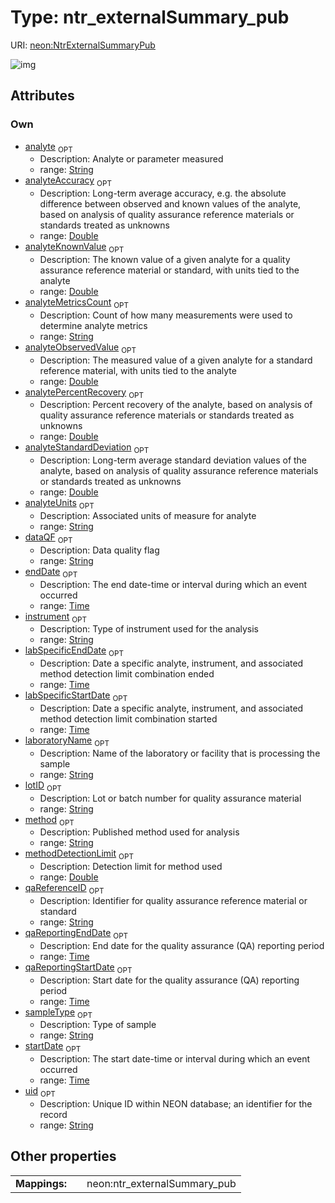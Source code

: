 
# Type: ntr_externalSummary_pub




URI: [neon:NtrExternalSummaryPub](https://data.neonscience.org/NtrExternalSummaryPub)


![img](http://yuml.me/diagram/nofunky;dir:TB/class/[NtrExternalSummaryPub&#124;uid:string%20%3F;sampleType:string%20%3F;startDate:time%20%3F;endDate:time%20%3F;laboratoryName:string%20%3F;analyte:string%20%3F;instrument:string%20%3F;method:string%20%3F;methodDetectionLimit:double%20%3F;analyteUnits:string%20%3F;labSpecificStartDate:time%20%3F;labSpecificEndDate:time%20%3F;dataQF:string%20%3F;analyteAccuracy:double%20%3F;analyteStandardDeviation:double%20%3F;qaReferenceID:string%20%3F;analyteKnownValue:double%20%3F;analytePercentRecovery:double%20%3F;lotID:string%20%3F;analyteObservedValue:double%20%3F;analyteMetricsCount:string%20%3F;qaReportingEndDate:time%20%3F;qaReportingStartDate:time%20%3F])

## Attributes


### Own

 * [analyte](analyte.md)  <sub>OPT</sub>
    * Description: Analyte or parameter measured
    * range: [String](types/String.md)
 * [analyteAccuracy](analyteAccuracy.md)  <sub>OPT</sub>
    * Description: Long-term average accuracy, e.g. the absolute difference between observed and known values of the analyte, based on analysis of quality assurance reference materials or standards treated as unknowns
    * range: [Double](types/Double.md)
 * [analyteKnownValue](analyteKnownValue.md)  <sub>OPT</sub>
    * Description: The known value of a given analyte for a quality assurance reference material or standard, with units tied to the analyte
    * range: [Double](types/Double.md)
 * [analyteMetricsCount](analyteMetricsCount.md)  <sub>OPT</sub>
    * Description: Count of how many measurements were used to determine analyte metrics
    * range: [String](types/String.md)
 * [analyteObservedValue](analyteObservedValue.md)  <sub>OPT</sub>
    * Description: The measured value of a given analyte for a standard reference material, with units tied to the analyte
    * range: [Double](types/Double.md)
 * [analytePercentRecovery](analytePercentRecovery.md)  <sub>OPT</sub>
    * Description: Percent recovery of the analyte, based on analysis of quality assurance reference materials or standards treated as unknowns
    * range: [Double](types/Double.md)
 * [analyteStandardDeviation](analyteStandardDeviation.md)  <sub>OPT</sub>
    * Description: Long-term average standard deviation values of the analyte, based on analysis of quality assurance reference materials or standards treated as unknowns
    * range: [Double](types/Double.md)
 * [analyteUnits](analyteUnits.md)  <sub>OPT</sub>
    * Description: Associated units of measure for analyte
    * range: [String](types/String.md)
 * [dataQF](dataQF.md)  <sub>OPT</sub>
    * Description: Data quality flag
    * range: [String](types/String.md)
 * [endDate](endDate.md)  <sub>OPT</sub>
    * Description: The end date-time or interval during which an event occurred
    * range: [Time](types/Time.md)
 * [instrument](instrument.md)  <sub>OPT</sub>
    * Description: Type of instrument used for the analysis
    * range: [String](types/String.md)
 * [labSpecificEndDate](labSpecificEndDate.md)  <sub>OPT</sub>
    * Description: Date a specific analyte, instrument, and associated method detection limit combination ended
    * range: [Time](types/Time.md)
 * [labSpecificStartDate](labSpecificStartDate.md)  <sub>OPT</sub>
    * Description: Date a specific analyte, instrument, and associated method detection limit combination started
    * range: [Time](types/Time.md)
 * [laboratoryName](laboratoryName.md)  <sub>OPT</sub>
    * Description: Name of the laboratory or facility that is processing the sample
    * range: [String](types/String.md)
 * [lotID](lotID.md)  <sub>OPT</sub>
    * Description: Lot or batch number for quality assurance material
    * range: [String](types/String.md)
 * [method](method.md)  <sub>OPT</sub>
    * Description: Published method used for analysis
    * range: [String](types/String.md)
 * [methodDetectionLimit](methodDetectionLimit.md)  <sub>OPT</sub>
    * Description: Detection limit for method used
    * range: [Double](types/Double.md)
 * [qaReferenceID](qaReferenceID.md)  <sub>OPT</sub>
    * Description: Identifier for quality assurance reference material or standard
    * range: [String](types/String.md)
 * [qaReportingEndDate](qaReportingEndDate.md)  <sub>OPT</sub>
    * Description: End date for the quality assurance (QA) reporting period
    * range: [Time](types/Time.md)
 * [qaReportingStartDate](qaReportingStartDate.md)  <sub>OPT</sub>
    * Description: Start date for the quality assurance (QA) reporting period
    * range: [Time](types/Time.md)
 * [sampleType](sampleType.md)  <sub>OPT</sub>
    * Description: Type of sample
    * range: [String](types/String.md)
 * [startDate](startDate.md)  <sub>OPT</sub>
    * Description: The start date-time or interval during which an event occurred
    * range: [Time](types/Time.md)
 * [uid](uid.md)  <sub>OPT</sub>
    * Description: Unique ID within NEON database; an identifier for the record
    * range: [String](types/String.md)

## Other properties

|  |  |  |
| --- | --- | --- |
| **Mappings:** | | neon:ntr_externalSummary_pub |

